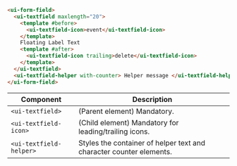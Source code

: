 ```html
<ui-form-field>
  <ui-textfield maxlength="20">
    <template #before>
      <ui-textfield-icon>event</ui-textfield-icon>
    </template>
    Floating Label Text
    <template #after>
      <ui-textfield-icon trailing>delete</ui-textfield-icon>
    </template>
  </ui-textfield>
  <ui-textfield-helper with-counter> Helper message </ui-textfield-helper>
</ui-form-field>
```

| Component               | Description                                                         |
| ----------------------- | ------------------------------------------------------------------- |
| `<ui-textfield>`        | (Parent element) Mandatory.                                         |
| `<ui-textfield-icon>`   | (Child element) Mandatory for leading/trailing icons.               |
| `<ui-textfield-helper>` | Styles the container of helper text and character counter elements. |
